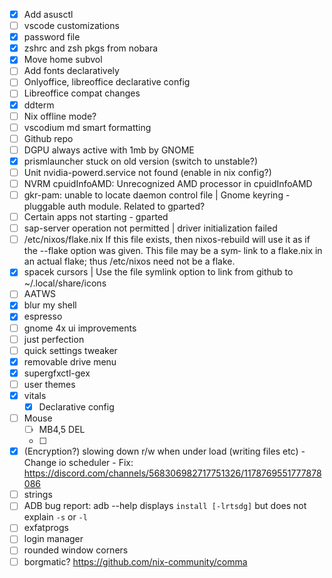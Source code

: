 - [X] Add asusctl
- [ ] vscode customizations
- [X] password file
- [X] zshrc and zsh pkgs from nobara
- [X] Move home subvol
- [ ] Add fonts declaratively
- [ ] Onlyoffice, libreoffice declarative config
- [ ] Libreoffice compat changes
- [X] ddterm
- [ ] Nix offline mode?
- [ ] vscodium md smart formatting 
- [ ] Github repo
- [ ] DGPU always active with 1mb by GNOME
- [X] prismlauncher stuck on old version (switch to unstable?)
- [ ] Unit nvidia-powerd.service not found (enable in nix config?)
- [ ] NVRM cpuidInfoAMD: Unrecognized AMD processor in cpuidInfoAMD
- [ ] gkr-pam: unable to locate daemon control file | Gnome keyring - pluggable auth module. Related to gparted?
- [ ] Certain apps not starting - gparted
- [ ] sap-server operation not permitted | driver initialization failed
- [ ] /etc/nixos/flake.nix
             If this file exists, then nixos-rebuild will use it as
             if the --flake option was given. This file may be a sym‐
             link to a flake.nix in an actual flake; thus /etc/nixos
             need not be a flake.
- [X] spacek cursors | Use the file symlink option to link from github to ~/.local/share/icons
- [ ] AATWS
- [X] blur my shell
- [X] espresso
- [ ] gnome 4x ui improvements
- [ ] just perfection
- [ ] quick settings tweaker
- [X] removable drive menu
- [X] supergfxctl-gex
- [ ] user themes
- [X] vitals
    - [X] Declarative config
- [ ] Mouse
    - [ ] MB4,5 DEL
    - [ ] 
- [X] (Encryption?) slowing down r/w when under load (writing files etc)
        - Change io scheduler
        - Fix: https://discord.com/channels/568306982717751326/1178769551777878086
- [ ] strings
- [ ] ADB bug report: adb --help displays `install [-lrtsdg]` but does not explain `-s` or `-l`
- [ ] exfatprogs
- [ ] login manager 
- [ ] rounded window corners
- [ ] borgmatic?
https://github.com/nix-community/comma